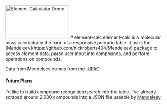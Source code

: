 <img src="https://dl.dropboxusercontent.com/s/vd4zk1b9re22pqe/elements%402x.png" alt="Element Calculator Demo" width="200px" height="106px">
# element-calc
element-calc is a molecular mass calculator in the form of a responsive periodic table.
It uses the [Mendeleev](https://github.com/nickroberts404/Mendeleev) package to access element data, parse user input into compounds, and perform operations on compounds.

Data from Mendeleev comes from the [IUPAC](http://www.chem.qmul.ac.uk/iupac/AtWt/)

#### Future Plans
I'd like to build compound recognition/search into the table. I've already scraped around 2,000 compounds into a JSON file useable by [Mendeleev](https://github.com/nickroberts404/Mendeleev).
